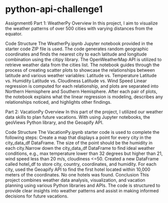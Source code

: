 # python-api-challenge1
Assignment6
Part 1: WeatherPy
Overview
In this project, I aim to visualize the weather patterns of over 500 cities with varying distances
from the equator. 

Code Structure
The WeatherPy.ipynb Jupyter notebook provided in the starter code ZIP file is used.
The code generates random geographic coordinates and finds the nearest city to each latitude and
longitude combination using the citipy library.
The OpenWeatherMap API is utilized to retrieve weather data from the cities list.
The notebook guides through the process of creating scatter plots to showcase the  relationships
between latitude and various weather variables:
Latitude vs. Temperature
Latitude vs. Humidity
Latitude vs. Cloudiness
Latitude vs. Wind Speed
Linear regression is computed for each relationship, and plots are separated into 
Northern Hemisphere and Southern Hemisphere.
After each pair of plots, the notebook explains what the linear regression is modeling, 
describes any relationships noticed, and highlights other findings.

Part 2: VacationPy
Overview
In this part of the project, I utilized our weather data skills to plan future vacations. 
With using Jupyter notebooks, the geoViews Python library, and the Geoapify API.

Code Structure
The VacationPy.ipynb starter code is used to complete the following steps:
Create a map that displays a point for every city in the city_data_df DataFrame. The size of 
the point should be the humidity in each city.Narrow down the city_data_df DataFrame to find ideal weather conditions, e.g., max temperature lower than 32 degrees but higher than 21, wind speed less than 20 m/s, cloudiness <=50.
Created a new DataFrame called hotel_df to store city, country, coordinates, and humidity.
For each city, used the Geoapify API to find the first hotel located within 10,000 meters of the coordinates. 
No one hotels was found. 
Conclusion
This project combines weather data analysis, visualization, and vacation planning using various Python libraries and APIs. The code is structured to provide clear insights into weather patterns and assist in making informed decisions for future vacations.






